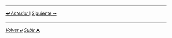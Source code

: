 








```HTML 

```
```HTML 

```
```HTML 

```
```HTML 

```
```HTML 

```
```HTML 

```
```HTML 

```
```HTML 

```
```HTML 

```






---

[**&#11176;** *Anterior* &#11007;](/README.md "Menu principal") 
[Siguiente **&#129042;**]("")

---

[*Volver* **&ldca;**](/README.md "Menu principal") 
[*Subir* **&#11165;**](# "Ir al título")